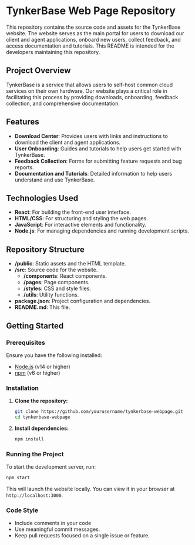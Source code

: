 # TynkerBase Web Page Repository

This repository contains the source code and assets for the TynkerBase website. The website serves as the main portal for users to download our client and agent applications, onboard new users, collect feedback, and access documentation and tutorials. This README is intended for the developers maintaining this repository.

## Project Overview

TynkerBase is a service that allows users to self-host common cloud services on their own hardware. Our website plays a critical role in facilitating this process by providing downloads, onboarding, feedback collection, and comprehensive documentation.

## Features

- **Download Center**: Provides users with links and instructions to download the client and agent applications.
- **User Onboarding**: Guides and tutorials to help users get started with TynkerBase.
- **Feedback Collection**: Forms for submitting feature requests and bug reports.
- **Documentation and Tutorials**: Detailed information to help users understand and use TynkerBase.

## Technologies Used

- **React**: For building the front-end user interface.
- **HTML/CSS**: For structuring and styling the web pages.
- **JavaScript**: For interactive elements and functionality.
- **Node.js**: For managing dependencies and running development scripts.

## Repository Structure

- **/public**: Static assets and the HTML template.
- **/src**: Source code for the website.
  - **/components**: React components.
  - **/pages**: Page components.
  - **/styles**: CSS and style files.
  - **/utils**: Utility functions.
- **package.json**: Project configuration and dependencies.
- **README.md**: This file.

## Getting Started

### Prerequisites

Ensure you have the following installed:

- [Node.js](https://nodejs.org/en/) (v14 or higher)
- [npm](https://www.npmjs.com/get-npm) (v6 or higher)

### Installation

1. **Clone the repository:**

   ```sh
   git clone https://github.com/yourusername/tynkerbase-webpage.git
   cd tynkerbase-webpage
   ```

2. **Install dependencies:**

   ```sh
   npm install
   ```

### Running the Project

To start the development server, run:

```sh
npm start
```

This will launch the website locally. You can view it in your browser at `http://localhost:3000`.

### Code Style
- Include comments in your code
- Use meaningful commit messages.
- Keep pull requests focused on a single issue or feature.
